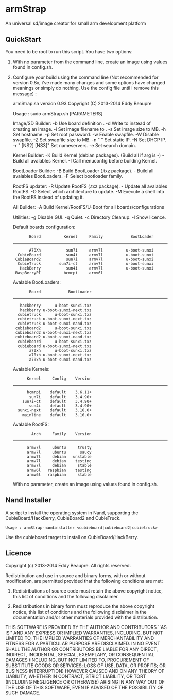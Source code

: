 armStrap
========

An universal sd/image creator for small arm development platform

QuickStart
----------

You need to be root to run this script. You have two options:

1) With no parameter from the command line, create an image using values found in config.sh.

2) Configure your build using the command line (Not recommended for version 0.8x, i've made
   many changes and some options have changed meanings or simply do nothing. Use the config
   file until i remove this message) :

    armStrap.sh version 0.93
    Copyright (C) 2013-2014 Eddy Beaupre
    
    Usage : sudo armStrap.sh [PARAMETERS]
    
    Image/SD Builder:
      -b <BOARD>              Use board definition <BOARD>.
      -d <DEVICE>             Write to <DEVICE> instead of creating an image.
      -i <FILE>               Set image filename to <FILE>.
      -s <SIZE>               Set image size to <SIZE>MB.
      -h <HOSTNAME>           Set hostname.
      -p <PASSWORD>           Set root password.
      -w <SIZE>               Enable swapfile.
      -W                      Disable swapfile.
      -Z <SIZE>               Set swapfile size to <SIZE>MB.
      -n "<IP> <MASK> <GW>"   Set static IP.
      -N                      Set DHCP IP.
      -r "<NS1> [NS2] [NS3]"  Set nameservers.
      -e <DOMAIN>             Set search domain.
    
    Kernel Builder:
      -K <ARCH>               Build Kernel (debian packages). (Build all if arg is -)
         -                    Build all avalables Kernel.
      -I                      Call menuconfig before building Kernel.
    
    BootLoader Builder:
      -B <BOOTLOADER>         Build BootLoader (.txz package).
         -                    Build all avalables BootLoaders.
      -F <FAMILY>             Select bootloader family.
    
    RootFS updater:
      -R <VERSION>            Update RootFS (.txz package).
         -                    Update all avalables RootFS.
      -O <ARCH>               Select which architecture to update.
      -M                      Execute a shell into the RootFS instead of updating it.
    
    All Builder:
      -A                      Build Kernel/RootFS/U-Boot for all boards/configurations
    
    Utilities:
      -g                      Disable GUI.
      -q                      Quiet.
      -c                      Directory Cleanup.
      -l                      Show licence.
    
    Default boards configuration:
    
              Board          Kernel     Family            BootLoader
    --------------- --------------- ---------- ---------------------
              A70Xh           sun7i     armv7l          u-boot-sunxi
         CubieBoard           sun4i     armv7l          u-boot-sunxi
        CubieBoard2           sun7i     armv7l          u-boot-sunxi
         CubieTruck        sun7i-ct     armv7l          u-boot-sunxi
          HackBerry           sun4i     armv7l          u-boot-sunxi
        RaspBerryPI          bcmrpi     armv6l                      
    
    Avalable BootLoaders:
    
              Board            BootLoader
    --------------- ---------------------
          hackberry      u-boot-sunxi.txz
          hackberry u-boot-sunxi-next.txz
         cubietruck      u-boot-sunxi.txz
         cubietruck u-boot-sunxi-next.txz
         cubietruck u-boot-sunxi-nand.txz
        cubieboard2      u-boot-sunxi.txz
        cubieboard2 u-boot-sunxi-next.txz
        cubieboard2 u-boot-sunxi-nand.txz
         cubieboard      u-boot-sunxi.txz
         cubieboard u-boot-sunxi-next.txz
              a70xh      u-boot-sunxi.txz
              a70xh u-boot-sunxi-next.txz
              a70xh u-boot-sunxi-nand.txz
    
    Avalable Kernels:
    
             Kernel     Config    Version
    --------------- ---------- ----------
             bcmrpi    default    3.6.11+
              sun7i    default    3.4.90+
           sun7i-ct    default    3.4.90+
              sun4i    default    3.4.90+
         sunxi-next    default    3.16.0+
           mainline    default    3.16.0+
    
    Avalable RootFS:
    
               Arch     Family    Version
    --------------- ---------- ----------
             armv7l     ubuntu     trusty
             armv7l     ubuntu      saucy
             armv7l     debian   unstable
             armv7l     debian    testing
             armv7l     debian     stable
             armv6l   raspbian    testing
             armv6l   raspbian     stable
    
    With no parameter, create an image using values found in config.sh.

Nand Installer
--------------

A script to install the operating system in Nand, supporting the CubieBoard/HackBerry, CubieBoard2 and CubieTruck.

    Usage : armStrap-nandinstaller <cubieboard|cubieboard2|cubietruck>

Use the cubieboard target to install on CubieBoard/HackBerry.

Licence
-------
Copyright (c) 2013-2014 Eddy Beaupre. All rights reserved.

Redistribution and use in source and binary forms, with or without modification, are permitted provided that the following conditions are met:

1. Redistributions of source code must retain the above copyright notice, this list of conditions and the following disclaimer.

2. Redistributions in binary form must reproduce the above copyright notice, this list of conditions and the following disclaimer in the documentation and/or other materials provided with the distribution.

THIS SOFTWARE IS PROVIDED BY THE AUTHOR AND CONTRIBUTORS ``AS IS'' AND ANY EXPRESS OR IMPLIED WARRANTIES, INCLUDING, BUT NOT LIMITED TO, THE IMPLIED WARRANTIES OF MERCHANTABILITY AND FITNESS FOR A PARTICULAR PURPOSE ARE DISCLAIMED.  IN NO EVENT SHALL THE AUTHOR OR CONTRIBUTORS BE LIABLE FOR ANY DIRECT, INDIRECT, INCIDENTAL, SPECIAL, EXEMPLARY, OR CONSEQUENTIAL DAMAGES (INCLUDING, BUT NOT LIMITED TO, PROCUREMENT OF SUBSTITUTE GOODS OR SERVICES; LOSS OF USE, DATA, OR PROFITS; OR BUSINESS INTERRUPTION) HOWEVER CAUSED AND ON ANY THEORY OF LIABILITY, WHETHER IN CONTRACT, STRICT LIABILITY, OR TORT (INCLUDING NEGLIGENCE OR OTHERWISE) ARISING IN ANY WAY OUT OF THE USE OF THIS SOFTWARE, EVEN IF ADVISED OF THE POSSIBILITY OF SUCH DAMAGE.
